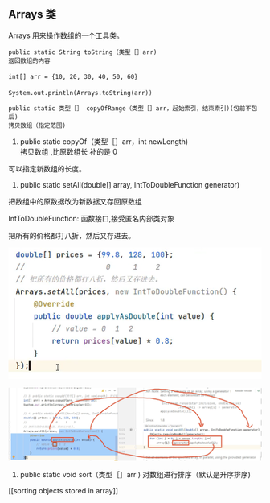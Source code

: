 ## Arrays 类

Arrays 用来操作数组的一个工具类。

```
public static String toString（类型［］arr)  
返回数组的内容

int[] arr = {10, 20, 30, 40, 50, 60} 

System.out.println(Arrays.toString(arr))
```


```
public static 类型［］ copyOfRange（类型［］arr，起始索引，结束索引)(包前不包后)  
拷贝数组（指定范围)
```

1. public static copyOf（类型［］arr，int newLength)  
拷贝数组 ,比原数组长 补的是 0

可以指定新数组的长度。

1. public static setAll(double[] array, IntToDoubleFunction generator)

把数组中的原数据改为新数据又存回原数组

IntToDoubleFunction: 函数接口,接受匿名内部类对象

把所有的价格都打八折，然后又存进去。

![](https://raw.githubusercontent.com/tianran721/img/main/img/20240110144033.png)

![](https://raw.githubusercontent.com/tianran721/img/main/img/20240110144620.png)

1. public static void sort（类型［］arr ) 对数组进行排序（默认是升序排序)

[[sorting objects stored in array]]